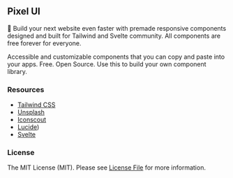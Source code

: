 
## Pixel UI


🚀 Build your next website even faster with premade responsive components designed and built for Tailwind and Svelte community. All components are free forever for everyone.


Accessible and customizable components that you can copy and paste into your apps. Free. Open Source. Use this to build your own component library.

### Resources

-   [Tailwind CSS](https://tailwindcss.com)
-   [Unsplash](https://unsplash.com)
-   [Iconscout](https://iconscout.com)
-   [Lucide](https://lucide.dev/))
-   [Svelte](https://svelte.dev)


### License

The MIT License (MIT). Please see [License File](https://github.com/pixeluidev/pixelui-kits/blob/master/LICENSE) for more information.
